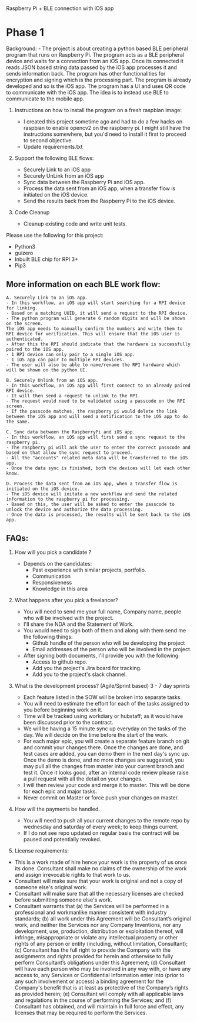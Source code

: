 #####
Raspberry Pi + BLE connection with iOS app
####


# Phase 1

Background:
    - The project is about creating a python based BLE peripheral program that runs on Raspberry Pi. The program acts as a BLE peripheral device and waits for a connection from an iOS app. Once its connected it reads JSON  based string data passed by the iOS app processes it and sends information back. The program has other functionalities for encryption and signing which is the processing part. The program is already developed and so is the iOS app. The program has a UI and uses QR code to communicate with the iOS app. The idea is to instead use BLE to communicate to the mobile app.

1. Instructions on how to install the program on a fresh raspbian image:
    - I created this project sometime ago and had to do a few hacks on raspbian 
      to enable opencv2 on the raspberry pi. I might still have the instructions
      somewhere, but you'd need to install it first to proceed to second objective.
    - Update requirements.txt

2. Support the following BLE flows:
    - Securely Link to an iOS app
    - Securely UnLink from an iOS app
    - Sync data between the Raspberry Pi and iOS app.
    - Process the data sent from an iOS app, when a transfer flow is initiated on the iOS device.
    - Send the results back from the Raspberry Pi to the iOS device.

3. Code Cleanup
    - Cleanup existing code and write unit tests.

Please use the following for this project:
- Python3
- guizero
- Inbuilt BLE chip for RPI 3+
- Pip3

## More information on each BLE work flow:

    A. Securely Link to an iOS app.
    - In this workflow, an iOS app will start searching for a RPI device for linking.
    - Based on a matching UUID, it will send a request to the RPI device.
    - The python program will generate 6 random digits and will be shown on the screen. 
    The iOS app needs to manually confirm the numbers and write them to RPI device for verification. This will ensure that the iOS user is authenticated.
    - After this the RPI should indicate that the hardware is successfully paired to the iOS app.
    - 1 RPI device can only pair to a single iOS app.
    - 1 iOS app can pair to multiple RPI devices.
    - The user will also be able to name/rename the RPI hardware which will be shown on the python UI.

    B. Securely Unlink from an iOS app.
    - In this workflow, an iOS app will first connect to an already paired RPI device.
    - It will then send a request to unlink to the RPI.
    - The request would need to be validated using a passcode on the RPI screen.
    - If the passcode matches, the raspberry pi would delete the link between the iOS app and will send a notification to the iOS app to do the same.

    C. Sync data between the RaspberryPi and iOS app.
    - In this workflow, an iOS app will first send a sync request to the raspberry pi.
    - The raspberry pi will ask the user to enter the correct passcode and based on that allow the sync request to proceed.
    - All the "accounts" related meta data will be transferred to the iOS app.
    - Once the data sync is finished, both the devices will let each other know.

    D. Process the data sent from an iOS app, when a transfer flow is initiated on the iOS device.
    - The iOS device will initate a new workflow and send the related information to the raspberry pi for processing.
    - Based on this, the user will be asked to enter the passcode to unlock the device and authorize the data processing.
    - Once the data is processed, the results will be sent back to the iOS app.


## FAQs:
1. How will you pick a candidate ?
    - Depends on the candidates:
        - Past experience with similar projects, portfolio.
        - Communication
        - Responsiveness
        - Knowledge in this area
2. What happens after you pick a freelancer?
    - You will need to send me your full name, Company name, people who will be involved with the project.
    - I'll share the NDA and the Statement of Work.
    - You would need to sign both of them and along with them send me the following things:
        - Github handle of the person who will be developing the project
        - Email addresses of the person who will be involved in the project.
    - After signing both documents, I'll provide you with the following:
        - Access to github repo.
        - Add you the project's Jira board for tracking.
        - Add you to the project's slack channel.
3. What is the development process? (Agile/Sprint based) 3 - 7 day sprints
    - Each feature listed in the SOW will be broken into separate tasks.
    - You will need to estimate the effort for each of the tasks assigned to you before beginning work on it.
    - Time will be tracked using workdiary or hubstaff; as it would have been discussed prior to the contract.
    - We will be having a 15 minute sync up everyday on the tasks of the day. We will decide on the time before the start of the work.
    - For each major epic, you will create a separate feature branch on git and commit your changes there. Once the changes are done, and test cases are added, you can demo them in the next day's sync up. Once the demo is done, and no more changes are suggested, you may pull all the changes from master into your current branch and test it. Once it looks good, after an internal code review please raise a pull request with all the detail on your changes.
    - I will then review your code and merge it to master. This will be done for each epic and major tasks.
    - Never commit on Master or force push your changes on master.
4. How will the payments be handled.
    - You will need to push all your current changes to the remote repo by wednesday and saturday of every week; to keep things current.
    - If I do not see repo updated on regular basis the contract will be paused and potentially revoked.

5. License requirements:
- This is a work made of hire hence your work is the property of us once its done. Consultant shall make no claims of the ownership of the work and assign irrevocable rights to that work to us.
- Consultant will make sure that your work is original and not a copy of someone else's original work.
- Consultant will make sure that all the necessary licenses are checked before submitting someone else's work.
- Consultant warrants that (a) the Services will be performed in a professional and workmanlike manner consistent with industry standards; (b) all work under this Agreement will be Consultant’s original work, and neither the Services nor any Company Inventions, nor any development, use, production, distribution or exploitation thereof, will infringe, misappropriate or violate any intellectual property or other rights of any person or entity (including, without limitation, Consultant); (c) Consultant has the full right to provide the Company with the assignments and rights provided for herein and otherwise to fully perform Consultant’s obligations under this Agreement; (d) Consultant will have each person who may be involved in any way with, or have any access to, any Services or Confidential Information enter into (prior to any such involvement or access) a binding agreement for the Company's benefit that is at least as protective of the Company’s rights as provided herein; (e) Consultant will comply with all applicable laws and regulations in the course of performing the Services; and (f) Consultant has obtained, and will maintain in full force and effect, any licenses that may be required to perform the Services.
